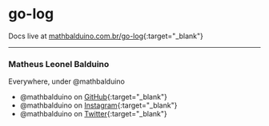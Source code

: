 # go-log

Docs live at [mathbalduino.com.br/go-log](https://mathbalduino.com.br/go-log){:target="_blank"}

---

### Matheus Leonel Balduino

Everywhere, under @mathbalduino
- @mathbalduino on [GitHub](https://github.com/mathbalduino){:target="_blank"}
- @mathbalduino on [Instagram](https://instagram.com/mathbalduino){:target="_blank"}
- @mathbalduino on [Twitter](https://twitter.com/mathbalduino){:target="_blank"}
